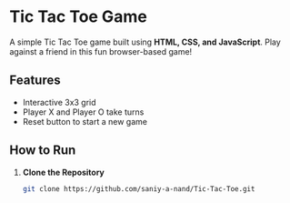 # Tic Tac Toe Game

A simple Tic Tac Toe game built using **HTML, CSS, and JavaScript**. Play against a friend in this fun browser-based game!

## Features
- Interactive 3x3 grid
- Player X and Player O take turns
- Reset button to start a new game

## How to Run
1. **Clone the Repository**  
   ```sh
   git clone https://github.com/saniy-a-nand/Tic-Tac-Toe.git
